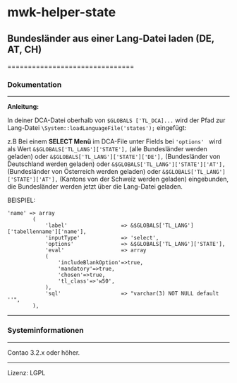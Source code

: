 # mwk-helper-state
## Bundesländer aus einer Lang-Datei laden (DE, AT, CH)
===============================

### Dokumentation
-----------------------------

**Anleitung:**

In deiner DCA-Datei oberhalb von ```$GLOBALS ['TL_DCA]...``` wird der Pfad zur Lang-Datei ```\System::loadLanguageFile('states');``` eingefügt:


z.B Bei einem **SELECT Menü** im DCA-File unter Fields bei ```'options' ```
wird als Wert ```&$GLOBALS['TL_LANG']['STATE'],``` (alle Bundesländer werden geladen) oder
```&$GLOBALS['TL_LANG']['STATE']['DE'],``` (Bundesländer von Deutschland werden geladen) oder
```&$GLOBALS['TL_LANG']['STATE']['AT'],``` (Bundesländer von Österreich werden geladen) oder
```&$GLOBALS['TL_LANG']['STATE']['AT'],``` (Kantons von der Schweiz werden geladen)  eingebunden,
die Bundesländer werden jetzt über die Lang-Datei geladen.


BEISPIEL:
```
'name' => array
		(
			'label'                 => &$GLOBALS['TL_LANG']['tabellenname']['name'],
			'inputType'             => 'select',
			'options'               => &$GLOBALS['TL_LANG']['STATE'],
			'eval'                  => array
			(
				'includeBlankOption'=>true,
				'mandatory'=>true,
				'chosen'=>true,
				'tl_class'=>'w50',
			),
			'sql'                   => "varchar(3) NOT NULL default ''",
		),
```

-----------------------------

### Systeminformationen
-----------------------------

Contao 3.2.x oder höher.

-----------------------------

Lizenz: LGPL